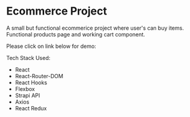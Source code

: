 # Ecommerce Project

A small but functional ecommerice project where user's can buy items. Functional products page and working cart component.

Please click on link below for demo:


Tech Stack Used:

- React
- React-Router-DOM
- React Hooks
- Flexbox
- Strapi API
- Axios
- React Redux